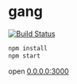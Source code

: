 # gang

[![Build Status](https://travis-ci.org/gangsmusic/gang.svg?branch=master)](https://travis-ci.org/gangsmusic/gang)

```bash
npm install
npm start
```

open [0.0.0.0:3000](http://0.0.0.0:3000)
